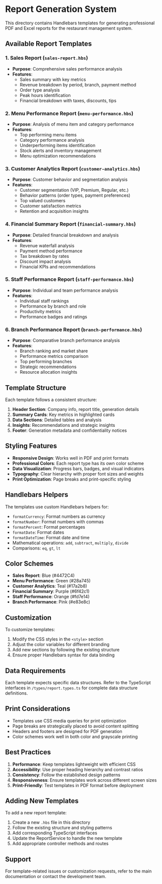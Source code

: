 # Report Generation System

This directory contains Handlebars templates for generating professional PDF and Excel reports for the restaurant management system.

## Available Report Templates

### 1. Sales Report (`sales-report.hbs`)
- **Purpose**: Comprehensive sales performance analysis
- **Features**:
  - Sales summary with key metrics
  - Revenue breakdown by period, branch, payment method
  - Order type analysis
  - Peak hours identification
  - Financial breakdown with taxes, discounts, tips

### 2. Menu Performance Report (`menu-performance.hbs`)
- **Purpose**: Analysis of menu item and category performance
- **Features**:
  - Top performing menu items
  - Category performance analysis
  - Underperforming items identification
  - Stock alerts and inventory management
  - Menu optimization recommendations

### 3. Customer Analytics Report (`customer-analytics.hbs`)
- **Purpose**: Customer behavior and segmentation analysis
- **Features**:
  - Customer segmentation (VIP, Premium, Regular, etc.)
  - Behavior patterns (order types, payment preferences)
  - Top valued customers
  - Customer satisfaction metrics
  - Retention and acquisition insights

### 4. Financial Summary Report (`financial-summary.hbs`)
- **Purpose**: Detailed financial breakdown and analysis
- **Features**:
  - Revenue waterfall analysis
  - Payment method performance
  - Tax breakdown by rates
  - Discount impact analysis
  - Financial KPIs and recommendations

### 5. Staff Performance Report (`staff-performance.hbs`)
- **Purpose**: Individual and team performance analysis
- **Features**:
  - Individual staff rankings
  - Performance by branch and role
  - Productivity metrics
  - Performance badges and ratings

### 6. Branch Performance Report (`branch-performance.hbs`)
- **Purpose**: Comparative branch performance analysis
- **Features**:
  - Branch ranking and market share
  - Performance metrics comparison
  - Top performing branches
  - Strategic recommendations
  - Resource allocation insights

## Template Structure

Each template follows a consistent structure:

1. **Header Section**: Company info, report title, generation details
2. **Summary Cards**: Key metrics in highlighted cards
3. **Data Sections**: Detailed tables and analysis
4. **Insights**: Recommendations and strategic insights
5. **Footer**: Generation metadata and confidentiality notices

## Styling Features

- **Responsive Design**: Works well in PDF and print formats
- **Professional Colors**: Each report type has its own color scheme
- **Data Visualization**: Progress bars, badges, and visual indicators
- **Typography**: Clear hierarchy with proper font sizes and weights
- **Print Optimization**: Page breaks and print-specific styling

## Handlebars Helpers

The templates use custom Handlebars helpers for:

- `formatCurrency`: Format numbers as currency
- `formatNumber`: Format numbers with commas
- `formatPercent`: Format percentages
- `formatDate`: Format dates
- `formatDateTime`: Format date and time
- Mathematical operations: `add`, `subtract`, `multiply`, `divide`
- Comparisons: `eq`, `gt`, `lt`

## Color Schemes

- **Sales Report**: Blue (#4472C4)
- **Menu Performance**: Green (#28a745)
- **Customer Analytics**: Teal (#17a2b8)
- **Financial Summary**: Purple (#6f42c1)
- **Staff Performance**: Orange (#fd7e14)
- **Branch Performance**: Pink (#e83e8c)

## Customization

To customize templates:

1. Modify the CSS styles in the `<style>` section
2. Adjust the color variables for different branding
3. Add new sections by following the existing structure
4. Ensure proper Handlebars syntax for data binding

## Data Requirements

Each template expects specific data structures. Refer to the TypeScript interfaces in `/types/report.types.ts` for complete data structure definitions.

## Print Considerations

- Templates use CSS media queries for print optimization
- Page breaks are strategically placed to avoid content splitting
- Headers and footers are designed for PDF generation
- Color schemes work well in both color and grayscale printing

## Best Practices

1. **Performance**: Keep templates lightweight with efficient CSS
2. **Accessibility**: Use proper heading hierarchy and contrast ratios
3. **Consistency**: Follow the established design patterns
4. **Responsiveness**: Ensure templates work across different screen sizes
5. **Print-Friendly**: Test templates in PDF format before deployment

## Adding New Templates

To add a new report template:

1. Create a new `.hbs` file in this directory
2. Follow the existing structure and styling patterns
3. Add corresponding TypeScript interfaces
4. Update the ReportService to handle the new template
5. Add appropriate controller methods and routes

## Support

For template-related issues or customization requests, refer to the main documentation or contact the development team.